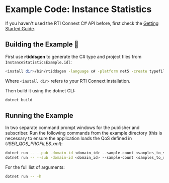 # Example Code: Instance Statistics

If you haven't used the RTI Connext C# API before, first check the
[Getting Started Guide](https://community.rti.com/static/documentation/connext-dds/6.1.0/doc/manuals/connext_dds_professional/getting_started_guide/index.html).

## Building the Example :wrench:

First use **rtiddsgen** to generate the C# type and project files from
`InstanceStatisticsExample.idl`:

```sh
<install dir>/bin/rtiddsgen -language c# -platform net5 -create typefiles -create makefiles InstanceStatisticsExample.idl
```

Where `<install dir>` refers to your RTI Connext installation.

Then build it using the dotnet CLI:

```sh
dotnet build
```

## Running the Example

In two separate command prompt windows for the publisher and subscriber. Run the
following commands from the example directory (this is necessary to ensure the
application loads the QoS defined in *USER_QOS_PROFILES.xml*):

```sh
dotnet run -- --pub -domain-id <domain_id> --sample-count <samples_to_send>
dotnet run -- --sub -domain-id <domain_id> --sample-count <samples_to_receive>
```

For the full list of arguments:

```sh
dotnet run -- -h
```
